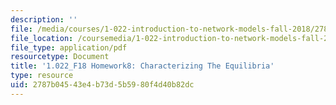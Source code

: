 ```yaml
---
description: ''
file: /media/courses/1-022-introduction-to-network-models-fall-2018/2787b04543e4b73d5b5980f4d40b82dc_MIT1_022F18_Homework8.pdf
file_location: /coursemedia/1-022-introduction-to-network-models-fall-2018/2787b04543e4b73d5b5980f4d40b82dc_MIT1_022F18_Homework8.pdf
file_type: application/pdf
resourcetype: Document
title: '1.022_F18 Homework8: Characterizing The Equilibria'
type: resource
uid: 2787b045-43e4-b73d-5b59-80f4d40b82dc
---
```

